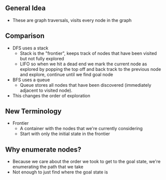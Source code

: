 ## General Idea
- These are graph traversals, visits every node in the graph
## Comparison
- DFS uses a stack
	- Stack is the "frontier", keeps track of nodes that have been visited but not fully explored
	- LIFO so when we hit a dead end we mark the current node as explored by popping the top off and back track to the previous node and explore, continue until we find goal node
- BFS uses a queue
	- Queue stores all nodes that have been discovered (immediately adjacent to visited node).
- This changes the order of exploration
## New Terminology 
- Frontier
	- A container with the nodes that we're currently considering
	- Start with only the initial state in the frontier
## Why enumerate nodes?
- Because we care about the order we took to get to the goal state, we're enumerating the path that we take
- Not enough to just find where the goal state is